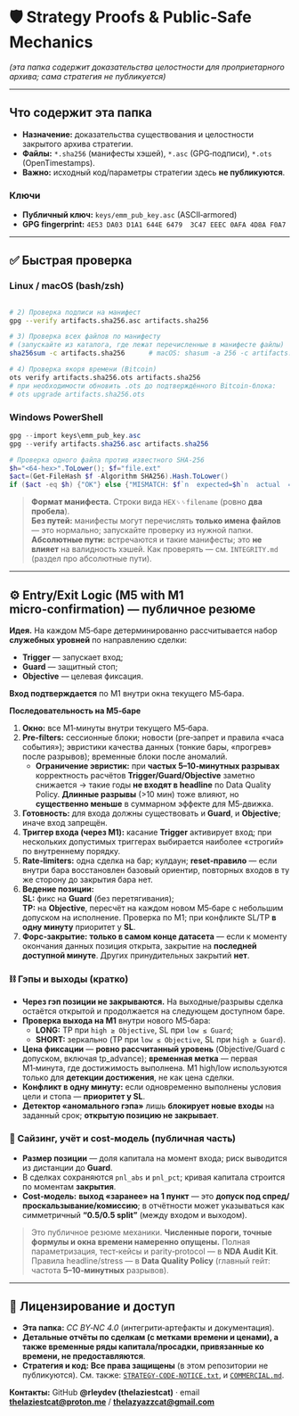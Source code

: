 # 🛡️ Strategy Proofs & Public‑Safe Mechanics  
*(эта папка содержит доказательства целостности для проприетарного архива; сама стратегия не публикуется)*

---

## Что содержит эта папка
- **Назначение:** доказательства существования и целостности закрытого архива стратегии.  
- **Файлы:** `*.sha256` (манифесты хэшей), `*.asc` (GPG‑подписи), `*.ots` (OpenTimestamps).  
- **Важно:** исходный код/параметры стратегии здесь **не публикуются**.

### Ключи
- **Публичный ключ:** `keys/emm_pub_key.asc` (ASCII‑armored)  
- **GPG fingerprint:** `4E53 DA03 D1A1 644E 6479  3C47 EEEC 0AFA 4D8A F0A7`

---

## ✅ Быстрая проверка

### Linux / macOS (bash/zsh)
```bash

# 2) Проверка подписи на манифест
gpg --verify artifacts.sha256.asc artifacts.sha256

# 3) Проверка всех файлов по манифесту
# (запускайте из каталога, где лежат перечисленные в манифесте файлы)
sha256sum -c artifacts.sha256      # macOS: shasum -a 256 -c artifacts.sha256

# 4) Проверка якоря времени (Bitcoin)
ots verify artifacts.sha256.ots artifacts.sha256
# при необходимости обновить .ots до подтверждённого Bitcoin‑блока:
# ots upgrade artifacts.sha256.ots
```

### Windows PowerShell
```powershell
gpg --import keys\emm_pub_key.asc
gpg --verify artifacts.sha256.asc artifacts.sha256

# Проверка одного файла против известного SHA‑256
$h="<64-hex>".ToLower(); $f="file.ext"
$act=(Get-FileHash $f -Algorithm SHA256).Hash.ToLower()
if ($act -eq $h) {"OK"} else {"MISMATCH: $f`n  expected=$h`n  actual  =$act"}
```

> **Формат манифеста.** Строки вида `HEX␠␠filename` (ровно **два пробела**).  
> **Без путей:** манифесты могут перечислять **только имена файлов** — это нормально; запускайте проверку из нужной папки.  
> **Абсолютные пути:** встречаются и такие манифесты; это **не влияет** на валидность хэшей. Как проверять — см. `INTEGRITY.md` (раздел про абсолютные пути).

---

## ⚙️ Entry/Exit Logic (M5 with M1 micro‑confirmation) — публичное резюме

**Идея.** На каждом M5‑баре детерминированно рассчитывается набор **служебных уровней** по направлению сделки:
- **Trigger** — запускает вход;  
- **Guard** — защитный стоп;  
- **Objective** — целевая фиксация.

**Вход подтверждается** по M1 внутри окна текущего M5‑бара.

**Последовательность на M5‑баре**
1) **Окно:** все M1‑минуты внутри текущего M5‑бара.  
2) **Pre‑filters:** сессионные блоки; новости (pre‑запрет и правила «часа события»); эвристики качества данных (тонкие бары, «прогрев» после разрывов); временные блоки после аномалий.  
   - **Ограничение эвристик:** при **частых 5–10‑минутных разрывах** корректность расчётов **Trigger/Guard/Objective** заметно снижается → такие годы **не входят в headline** по Data Quality Policy. **Длинные разрывы** (>10 мин) тоже влияют, но **существенно меньше** в суммарном эффекте для M5‑движка.  
3) **Готовность:** для входа должны существовать и **Guard**, и **Objective**; иначе вход запрещён.  
4) **Триггер входа (через M1):** касание **Trigger** активирует вход; при нескольких допустимых триггерах выбирается наиболее «строгий» по внутреннему порядку.  
5) **Rate‑limiters:** одна сделка на бар; кулдаун; **reset‑правило** — если внутри бара восстановлен базовый ориентир, повторных входов в ту же сторону до закрытия бара нет.  
6) **Ведение позиции:**  
   **SL:** фикс на **Guard** (без перетягивания);  
   **TP:** на **Objective**, пересчёт на каждом новом M5‑баре с небольшим допуском на исполнение. Проверка по M1; при конфликте SL/TP **в одну минуту** приоритет у **SL**.  
7) **Форс‑закрытие:** **только в самом конце датасета** — если к моменту окончания данных позиция открыта, закрытие на **последней доступной минуте**. Других принудительных закрытий **нет**.

### ⛓️ Гэпы и выходы (кратко)
- **Через гэп позиции не закрываются.** На выходные/разрывы сделка остаётся открытой и продолжается на следующем доступном баре.  
- **Проверка выхода на M1** внутри нового M5‑бара:  
  - **LONG:** TP при `high ≥ Objective`, SL при `low ≤ Guard`;  
  - **SHORT:** зеркально (TP при `low ≤ Objective`, SL при `high ≥ Guard`).  
- **Цена фиксации** — **ровно рассчитанный уровень** (Objective/Guard с допуском, включая tp_advance); **временная метка** — первая M1‑минута, где достижимость выполнена. M1 high/low используются только для **детекции достижения**, не как цена сделки.  
- **Конфликт в одну минуту:** если одновременно выполнены условия цели и стопа — **приоритет у SL**.  
- **Детектор «аномального гэпа»** лишь **блокирует новые входы** на заданный срок; **открытую позицию не закрывает**.

### 💼 Сайзинг, учёт и cost‑модель (публичная часть)
- **Размер позиции** — доля капитала на момент входа; риск выводится из дистанции до **Guard**.  
- В сделках сохраняются `pnl_abs` и `pnl_pct`; кривая капитала строится по моментам **закрытия**.  
- **Cost‑модель:** **выход «заранее» на 1 пункт** — это **допуск под спред/проскальзывание/комиссию**; в отчётности может указываться как симметричный **“0.5/0.5 split”** (между входом и выходом).

> Это публичное резюме механики. **Численные пороги, точные формулы и окна времени намеренно опущены.** Полная параметризация, тест‑кейсы и parity‑protocol — в **NDA Audit Kit**.  
> Правила headline/stress — в **Data Quality Policy** (главный гейт: частота **5–10‑минутных** разрывов).

---

## 📜 Лицензирование и доступ
- **Эта папка:** *CC BY‑NC 4.0* (интегрити‑артефакты и документация).  
- **Детальные отчёты по сделкам (с метками времени и ценами), а также временные ряды капитала/просадки, привязанные ко времени, не предоставляются**.
- **Стратегия и код:** **Все права защищены** (в этом репозитории не публикуются).
См. также: [`STRATEGY-CODE-NOTICE.txt`](https://github.com/rleydev/euro-macromechanica-results/tree/main/STRATEGY-CODE-NOTICE.txt), и [`COMMERCIAL.md`](https://github.com/rleydev/euro-macromechanica-results/tree/main/COMMERCIAL.md).

**Контакты:** GitHub **@rleydev (thelaziestcat)** · email **thelaziestcat@proton.me** / **thelazyazzcat@gmail.com**
